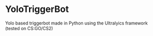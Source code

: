 # YoloTriggerBot
Yolo based triggerbot made in Python using the Ultralyics framework (tested on CS:GO/CS2)
